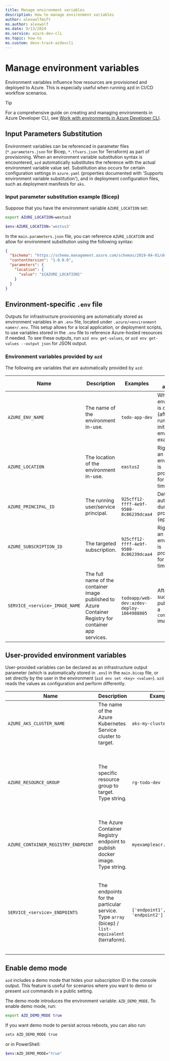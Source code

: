 ```yaml
---
title: Manage environment variables
description: How to manage environment variables
author: alexwolfmsft
ms.author: alexwolf
ms.date: 9/13/2024
ms.service: azure-dev-cli
ms.topic: how-to
ms.custom: devx-track-azdevcli
---
```


# Manage environment variables

Environment variables influence how resources are provisioned and deployed to Azure. This is especially useful when running azd in CI/CD workflow scenarios.

> [!TIP]
> For a comprehensive guide on creating and managing environments in Azure Developer CLI, see [Work with environments in Azure Developer CLI](./extensions/work-with-environments.md).

## Input Parameters Substitution

Environment variables can be referenced in parameter files (`*.parameters.json` for Bicep, `*.tfvars.json` for Terraform) as part of provisioning. When an environment variable substitution syntax is encountered, `azd` automatically substitutes the reference with the actual environment variable value set. Substitution also occurs for certain configuration settings in `azure.yaml` (properties documented with 'Supports environment variable substitution'), and in deployment configuration files, such as deployment manifests for `aks`.

### Input parameter substitution example (Bicep)

Suppose that you have the environment variable `AZURE_LOCATION` set:

```bash
export AZURE_LOCATION=westus3
```

```powershell
$env:AZURE_LOCATION='westus3'
```

In the `main.parameters.json` file, you can reference `AZURE_LOCATION` and allow for environment substitution using the following syntax:

```json
{
  "$schema": "https://schema.management.azure.com/schemas/2019-04-01/deploymentParameters.json#",
  "contentVersion": "1.0.0.0",
  "parameters": {
    "location": {
      "value": "${AZURE_LOCATION}"
    }
  }
}
```

## Environment-specific `.env` file

Outputs for infrastructure provisioning are automatically stored as environment variables in an `.env` file, located under `.azure/<environment name>/.env`. This setup allows for a local application, or deployment scripts, to use variables stored in the `.env` file to reference Azure-hosted resources if needed. To see these outputs, run `azd env get-values`, or `azd env get-values --output json` for JSON output.

### Environment variables provided by `azd`

The following are variables that are automatically provided by `azd`:

| Name  | Description  | Examples  | When available  |
|---------|---------|---------|---------|
|`AZURE_ENV_NAME`     | The name of the environment in-use.       | `todo-app-dev`        | When an environment is created (after running azd init or azd env new, for example).        |
|`AZURE_LOCATION`     | The location of the environment in-use.        |  `eastus2`        |  Right before an environment is provisioned for the first time.       |
|`AZURE_PRINCIPAL_ID`     | The running user/service principal.       | `925cff12-ffff-4e9f-9580-8c06239dcaa4`        | Determined automatically during provisioning (ephemeral).        |
|`AZURE_SUBSCRIPTION_ID`    | The targeted subscription.       |  `925cff12-ffff-4e9f-9580-8c06239dcaa4`       | Right before an environment is provisioned for the first time.
|`SERVICE_<service>_IMAGE_NAME`     | The full name of the container image published to Azure Container Registry for container app services.        | `todoapp/web-dev:azdev-deploy-1664988805`        | After a successful publishing of a `containerapp` image        |

## User-provided environment variables

User-provided variables can be declared as an infrastructure output parameter (which is automatically stored in `.env`) in the `main.bicep` file, or set directly by the user in the environment (`azd env set <key> <value>`). `azd` reads the values as configuration and perform differently.

| Name  | Description  | Examples  | Effects  |
|---------|---------|---------|---------|
|`AZURE_AKS_CLUSTER_NAME`     | The name of the Azure Kubernetes Service cluster to target.     |   `aks-my-cluster`      |  Required property for deployment of an `aks` service.       |
|`AZURE_RESOURCE_GROUP`    | The specific resource group to target. Type string.   |  `rg-todo-dev`       | `azd` won't perform resource group discovery, and instead references this resource group. `azd` also doesn't control the authored IaC configuration files, thus changes to IaC files may be needed. |
|`AZURE_CONTAINER_REGISTRY_ENDPOINT`     | The Azure Container Registry endpoint to publish docker image. Type string.        |  `myexampleacr.azurecr.io`      |  Required property for deployment of a `containerapp` or `aks` service.        |
|`SERVICE_<service>_ENDPOINTS`    | The endpoints for the particular service. Type `array` (bicep) / `list-equivalent` (terraform).      | `['endpoint1', 'endpoint2']`      | Sets the public endpoints for the particular service will be used by azd for display. By default, azd discovers the automatically assigned hostnames for a given host, such as `*.azurewebsites.net` for `appservice`.        |

## Enable demo mode

`azd` includes a demo mode that hides your subscription ID in the console output. This feature is useful for scenarios where you want to demo or present `azd` commands in a public setting.

The demo mode introduces the environment variable: `AZD_DEMO_MODE`. To enable demo mode, run:

```bash
export AZD_DEMO_MODE true
```

If you want demo mode to persist across reboots, you can also run:

```bash
setx AZD_DEMO_MODE true
```

or in PowerShell:
```bash
$env:AZD_DEMO_MODE="true"
```
